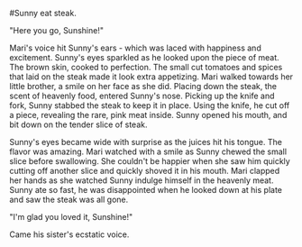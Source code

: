 #Sunny eat steak.

"Here you go, Sunshine!"

Mari's voice hit Sunny's ears - which was laced with happiness and excitement. Sunny's eyes sparkled as he looked upon the piece of meat. The brown skin, cooked to perfection. The small cut tomatoes and spices that laid on the steak made it look extra appetizing. Mari walked towards her little brother, a smile on her face as she did. Placing down the steak, the scent of heavenly food, entered Sunny's nose. Picking up the knife and fork, Sunny stabbed the steak to keep it in place. Using the knife, he cut off a piece, revealing the rare, pink meat inside. Sunny opened his mouth, and bit down on the tender slice of steak.

Sunny's eyes became wide with surprise as the juices hit his tongue. The flavor was amazing. Mari watched with a smile as Sunny chewed the small slice before swallowing. She couldn't be happier when she saw him quickly cutting off another slice and quickly shoved it in his mouth. Mari clapped her hands as she watched Sunny indulge himself in the heavenly meat. Sunny ate so fast, he was disappointed when he looked down at his plate and saw the steak was all gone.

"I'm glad you loved it, Sunshine!"

Came his sister's ecstatic voice.
